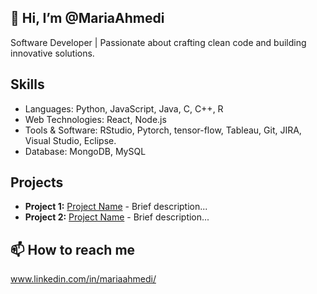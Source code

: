 ## 👋 Hi, I’m @MariaAhmedi
Software Developer | Passionate about crafting clean code and building innovative solutions.

## Skills
- Languages: Python, JavaScript, Java, C, C++, R
- Web Technologies: React, Node.js
- Tools & Software: RStudio, Pytorch, tensor-flow, Tableau, Git, JIRA, Visual Studio, Eclipse.
- Database: MongoDB, MySQL

## Projects
- **Project 1:** [Project Name](Link) - Brief description...
- **Project 2:** [Project Name](Link) - Brief description...

## 📫 How to reach me 
www.linkedin.com/in/mariaahmedi/

<!---
MariaAhmedi/MariaAhmedi is a ✨ special ✨ repository because its `README.md` (this file) appears on your GitHub profile.
You can click the Preview link to take a look at your changes.
--->
